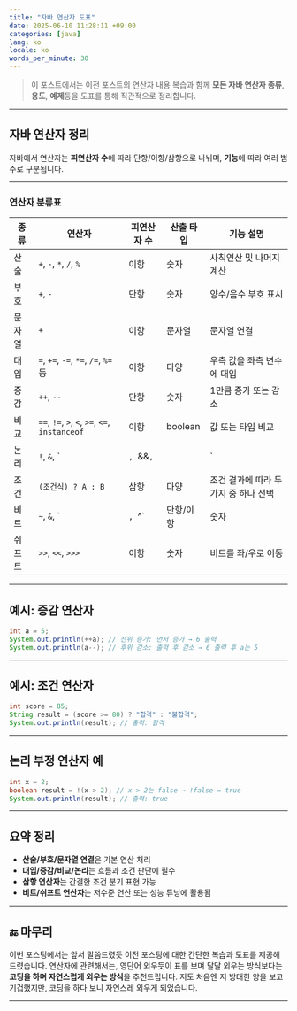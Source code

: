 ```yaml
---
title: "자바 연산자 도표"
date: 2025-06-10 11:28:11 +09:00
categories: [java]
lang: ko
locale: ko
words_per_minute: 30
---
```


> 이 포스트에서는 이전 포스트의 연산자 내용 복습과 함께  **모든 자바 연산자 종류**, **용도**, **예제**등을 도표를 통해 직관적으로 정리합니다.

---

## 자바 연산자 정리

자바에서 연산자는 **피연산자 수**에 따라 단항/이항/삼항으로 나뉘며, **기능**에 따라 여러 범주로 구분됩니다.

---

### 연산자 분류표

| 종류     | 연산자                           | 피연산자 수 | 산출 타입 | 기능 설명                                  |
|----------|----------------------------------|-------------|------------|---------------------------------------------|
| 산술     | `+`, `-`, `*`, `/`, `%`          | 이항        | 숫자       | 사칙연산 및 나머지 계산                    |
| 부호     | `+`, `-`                         | 단항        | 숫자       | 양수/음수 부호 표시                        |
| 문자열   | `+`                              | 이항        | 문자열     | 문자열 연결                                |
| 대입     | `=`, `+=`, `-=`, `*=`, `/=`, `%=` 등 | 이항     | 다양       | 우측 값을 좌측 변수에 대입                 |
| 증감     | `++`, `--`                       | 단항        | 숫자       | 1만큼 증가 또는 감소                       |
| 비교     | `==`, `!=`, `>`, `<`, `>=`, `<=`, `instanceof` | 이항 | boolean | 값 또는 타입 비교                         |
| 논리     | `!`, `&`, `|`, `&&`, `||`        | 단항/이항   | boolean    | 논리적 NOT, AND, OR 연산                   |
| 조건     | `(조건식) ? A : B`               | 삼항        | 다양       | 조건 결과에 따라 두 가지 중 하나 선택      |
| 비트     | `~`, `&`, `|`, `^`               | 단항/이항   | 숫자       | 비트 연산 (NOT, AND, OR, XOR)              |
| 쉬프트   | `>>`, `<<`, `>>>`                | 이항        | 숫자       | 비트를 좌/우로 이동                        |

---

## 예시: 증감 연산자

```java
int a = 5;
System.out.println(++a); // 전위 증가: 먼저 증가 → 6 출력
System.out.println(a--); // 후위 감소: 출력 후 감소 → 6 출력 후 a는 5
```

---

## 예시: 조건 연산자

```java
int score = 85;
String result = (score >= 80) ? "합격" : "불합격";
System.out.println(result); // 출력: 합격
```

---

## 논리 부정 연산자 예

```java
int x = 2;
boolean result = !(x > 2); // x > 2는 false → !false = true
System.out.println(result); // 출력: true
```

---

##  요약 정리

- **산술/부호/문자열 연결**은 기본 연산 처리
- **대입/증감/비교/논리**는 흐름과 조건 판단에 필수
- **삼항 연산자**는 간결한 조건 분기 표현 가능
- **비트/쉬프트 연산자**는 저수준 연산 또는 성능 튜닝에 활용됨

---

## 🔚 마무리

이번 포스팅에서는 앞서 말씀드렸듯 이전 포스팅에 대한 간단한 복습과 도표를 제공해 드렸습니다. 연산자에 관련해서는, 영단어 외우듯이 표를 보며 달달 외우는 방식보다는 **코딩을 하며 자연스럽게 외우는 방식**을 추천드립니다. 저도 처음엔 저 방대한 양을 보고 기겁했지만, 코딩을 하다 보니 자연스레 외우게 되었습니다. 

---

